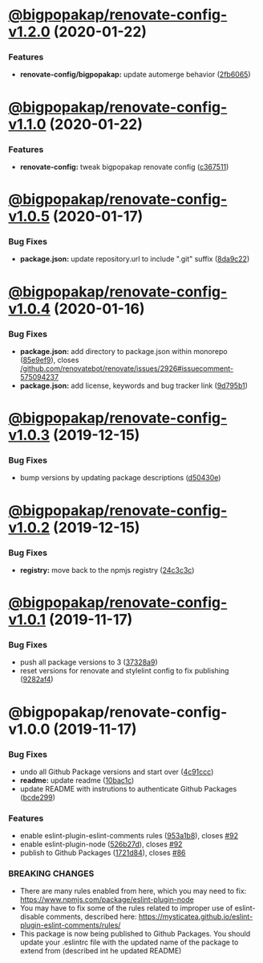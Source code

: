 # [@bigpopakap/renovate-config-v1.2.0](https://github.com/bigpopakap/shared-node-tools/compare/v1.1.0-@bigpopakap/renovate-config...v1.2.0-@bigpopakap/renovate-config) (2020-01-22)


### Features

* **renovate-config/bigpopakap:** update automerge behavior ([2fb6065](https://github.com/bigpopakap/shared-node-tools/commit/2fb6065359ec62eb80b0c546011bdfaa2a428482))

# [@bigpopakap/renovate-config-v1.1.0](https://github.com/bigpopakap/shared-node-tools/compare/v1.0.5-@bigpopakap/renovate-config...v1.1.0-@bigpopakap/renovate-config) (2020-01-22)


### Features

* **renovate-config:** tweak bigpopakap renovate config ([c367511](https://github.com/bigpopakap/shared-node-tools/commit/c3675115b2095af08947fdd941ec5b1e11ad1659))

# [@bigpopakap/renovate-config-v1.0.5](https://github.com/bigpopakap/shared-node-tools/compare/v1.0.4-@bigpopakap/renovate-config...v1.0.5-@bigpopakap/renovate-config) (2020-01-17)


### Bug Fixes

* **package.json:** update repository.url to include ".git" suffix ([8da9c22](https://github.com/bigpopakap/shared-node-tools/commit/8da9c220403ca3a06c2921e3ffc86a1dbeb5ee34))

# [@bigpopakap/renovate-config-v1.0.4](https://github.com/bigpopakap/shared-node-tools/compare/v1.0.3-@bigpopakap/renovate-config...v1.0.4-@bigpopakap/renovate-config) (2020-01-16)


### Bug Fixes

* **package.json:** add directory to package.json within monorepo ([85e9ef9](https://github.com/bigpopakap/shared-node-tools/commit/85e9ef98d73803d01904b888e9cf6c4f8a1ae084)), closes [/github.com/renovatebot/renovate/issues/2926#issuecomment-575094237](https://github.com//github.com/renovatebot/renovate/issues/2926/issues/issuecomment-575094237)
* **package.json:** add license, keywords and bug tracker link ([9d795b1](https://github.com/bigpopakap/shared-node-tools/commit/9d795b1a2fdcbd4f8096a1eafe25ff514fa5d33d))

# [@bigpopakap/renovate-config-v1.0.3](https://github.com/bigpopakap/shared-node-tools/compare/v1.0.2-@bigpopakap/renovate-config...v1.0.3-@bigpopakap/renovate-config) (2019-12-15)


### Bug Fixes

* bump versions by updating package descriptions ([d50430e](https://github.com/bigpopakap/shared-node-tools/commit/d50430ed77eeacf40005d0b9f8db31682c7b740b))

# [@bigpopakap/renovate-config-v1.0.2](https://github.com/bigpopakap/shared-node-tools/compare/v1.0.1-@bigpopakap/renovate-config...v1.0.2-@bigpopakap/renovate-config) (2019-12-15)


### Bug Fixes

* **registry:** move back to the npmjs registry ([24c3c3c](https://github.com/bigpopakap/shared-node-tools/commit/24c3c3c2990c70077d3ad1f3c564168e88d99875))

# [@bigpopakap/renovate-config-v1.0.1](https://github.com/bigpopakap/shared-node-tools/compare/v1.0.0-@bigpopakap/renovate-config...v1.0.1-@bigpopakap/renovate-config) (2019-11-17)


### Bug Fixes

* push all package versions to 3 ([37328a9](https://github.com/bigpopakap/shared-node-tools/commit/37328a94edebcfb953953a1af7698ddabff7eb4b))
* reset versions for renovate and stylelint config to fix publishing ([9282af4](https://github.com/bigpopakap/shared-node-tools/commit/9282af4b56d0c08b0ca064cede1d82cce9dcfcc8))

# @bigpopakap/renovate-config-v1.0.0 (2019-11-17)


### Bug Fixes

* undo all Github Package versions and start over ([4c91ccc](https://github.com/bigpopakap/shared-node-tools/commit/4c91cccdfade1579329743ce4e2cdf6854d2eb51))
* **readme:** update readme ([10bac1c](https://github.com/bigpopakap/shared-node-tools/commit/10bac1c4ef35603f9ee30be0af283e28f61b7749))
* update README with instrutions to authenticate Github Packages ([bcde299](https://github.com/bigpopakap/shared-node-tools/commit/bcde2999bc008daf6f62833ea42a5edf4e76dd88))


### Features

* enable eslint-plugin-eslint-comments rules ([953a1b8](https://github.com/bigpopakap/shared-node-tools/commit/953a1b8d5a280b4979a248abf62528f50f579fcb)), closes [#92](https://github.com/bigpopakap/shared-node-tools/issues/92)
* enable eslint-plugin-node ([526b27d](https://github.com/bigpopakap/shared-node-tools/commit/526b27d92176414a9024b2d715b75c108f1b366f)), closes [#92](https://github.com/bigpopakap/shared-node-tools/issues/92)
* publish to Github Packages ([1721d84](https://github.com/bigpopakap/shared-node-tools/commit/1721d84d0311daf02f8a1ccb508777e257a166ac)), closes [#86](https://github.com/bigpopakap/shared-node-tools/issues/86)


### BREAKING CHANGES

* There are many rules enabled from here, which you may need to fix:
https://www.npmjs.com/package/eslint-plugin-node
* You may have to fix some of the rules related to improper use of eslint-disable
comments, described here: https://mysticatea.github.io/eslint-plugin-eslint-comments/rules/
* This package is now being published to Github Packages. You should update your
.eslintrc file with the updated name of the package to extend from (described int he updated README)

